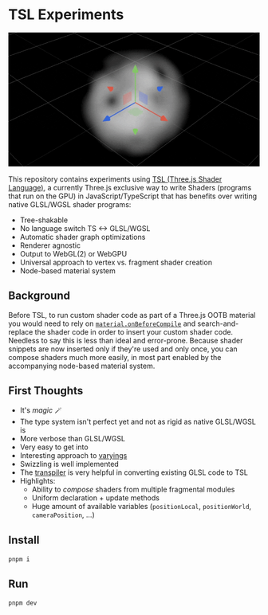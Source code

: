 # TSL Experiments

![Smoke](./smoke-2.gif)

This repository contains experiments using [TSL (Three.js Shader
Language)](https://github.com/mrdoob/three.js/wiki/Three.js-Shading-Language), a
currently Three.js exclusive way to write Shaders (programs that run on the GPU)
in JavaScript/TypeScript that has benefits over writing native GLSL/WGSL shader
programs:

- Tree-shakable
- No language switch TS <-> GLSL/WGSL
- Automatic shader graph optimizations
- Renderer agnostic
- Output to WebGL(2) or WebGPU
- Universal approach to vertex vs. fragment shader creation
- Node-based material system

## Background

Before TSL, to run custom shader code as part of a Three.js OOTB material you
would need to rely on
[`material.onBeforeCompile`](https://github.com/mrdoob/three.js/wiki/Three.js-Shading-Language#old)
and search-and-replace the shader code in order to insert your custom shader
code. Needless to say this is less than ideal and error-prone. Because shader
snippets are now inserted only if they're used and only once, you can compose
shaders much more easily, in most part enabled by the accompanying node-based
material system.

## First Thoughts

- It's _magic_ 🪄
- The type system isn't perfect yet and not as rigid as native GLSL/WGSL is
- More verbose than GLSL/WGSL
- Very easy to get into
- Interesting approach to [varyings](https://github.com/mrdoob/three.js/wiki/Three.js-Shading-Language#varying-node-name--null-)
- Swizzling is well implemented
- The [transpiler](https://threejs.org/examples/?q=tsl#webgpu_tsl_transpiler) is very helpful in converting existing GLSL code to TSL
- Highlights:
  - Ability to _compose_ shaders from multiple fragmental modules
  - Uniform declaration + update methods
  - Huge amount of available variables (`positionLocal`, `positionWorld`, `cameraPosition`, …)

## Install

```
pnpm i
```

## Run

```
pnpm dev
```
